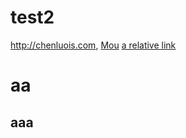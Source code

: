 # test2
<http://chenluois.com>,
[Mou](https://twitter.com/mou)
[a relative link](other_file.md)
[^1]: And that's the footnote.
![logo](http://finfra.com/f/f.png)

# aa
## aaa
